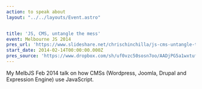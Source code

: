 ```yaml
---
action: to speak about
layout: "../../layouts/Event.astro"


title: 'JS, CMS, untangle the mess'
event: Melbourne JS 2014
pres_url: 'https://www.slideshare.net/chrischinchilla/js-cms-untangle-the-mess'
start_date: 2014-02-14T00:00:00.000Z
pres_source: 'https://www.dropbox.com/sh/uf0vzc50sosn7oo/AADjPG5a1wxtufLKa3jh5UERa?dl=0'
---
```


My MelbJS Feb 2014 talk on how CMSs (Wordpress, Joomla, Drupal and Expression Engine) use JavaScript.

